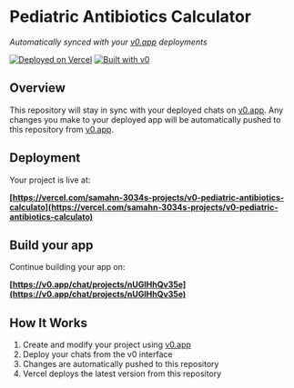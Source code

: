 # Pediatric Antibiotics Calculator

*Automatically synced with your [v0.app](https://v0.app) deployments*

[![Deployed on Vercel](https://img.shields.io/badge/Deployed%20on-Vercel-black?style=for-the-badge&logo=vercel)](https://vercel.com/samahn-3034s-projects/v0-pediatric-antibiotics-calculato)
[![Built with v0](https://img.shields.io/badge/Built%20with-v0.app-black?style=for-the-badge)](https://v0.app/chat/projects/nUGlHhQv35e)

## Overview

This repository will stay in sync with your deployed chats on [v0.app](https://v0.app).
Any changes you make to your deployed app will be automatically pushed to this repository from [v0.app](https://v0.app).

## Deployment

Your project is live at:

**[https://vercel.com/samahn-3034s-projects/v0-pediatric-antibiotics-calculato](https://vercel.com/samahn-3034s-projects/v0-pediatric-antibiotics-calculato)**

## Build your app

Continue building your app on:

**[https://v0.app/chat/projects/nUGlHhQv35e](https://v0.app/chat/projects/nUGlHhQv35e)**

## How It Works

1. Create and modify your project using [v0.app](https://v0.app)
2. Deploy your chats from the v0 interface
3. Changes are automatically pushed to this repository
4. Vercel deploys the latest version from this repository